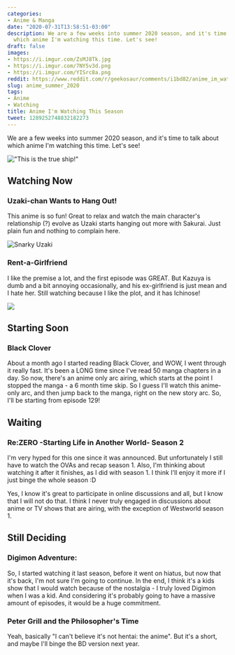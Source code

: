```yaml
---
categories:
- Anime & Manga
date: "2020-07-31T13:58:51-03:00"
description: We are a few weeks into summer 2020 season, and it's time to talk about
  which anime I'm watching this time. Let's see!
draft: false
images:
- https://i.imgur.com/ZsMJ8Tk.jpg
- https://i.imgur.com/7NY5v3d.png
- https://i.imgur.com/YISrc8a.png
reddit: https://www.reddit.com/r/geekosaur/comments/i1bd82/anime_im_watching_this_season/
slug: anime_summer_2020
tags:
- Anime
- Watching
title: Anime I'm Watching This Season
tweet: 1289252748832182273
---
```


We are a few weeks into summer 2020 season, and it's time to talk about which anime I'm watching this time. Let's see!

!["This is the true ship!"](https://i.imgur.com/ZsMJ8Tk.jpg)

<!--more-->

## Watching Now

### Uzaki-chan Wants to Hang Out!

This anime is so fun! Great to relax and watch the main character's relationship (?) evolve as Uzaki starts hanging out more with Sakurai. Just plain fun and nothing to complain here.

![Snarky Uzaki](https://i.imgur.com/7NY5v3d.png)

### Rent-a-Girlfriend

I like the premise a lot, and the first episode was GREAT. But Kazuya is dumb and a bit annoying occasionally, and his ex-girlfriend is just mean and I hate her. Still watching because I like the plot, and it has Ichinose!

![](https://i.imgur.com/YISrc8a.png)

## Starting Soon

### Black Clover

About a month ago I started reading Black Clover, and WOW, I went through it really fast. It's been a LONG time since I've read 50 manga chapters in a day. So now, there's an anime only arc airing, which starts at the point I stopped the manga - a 6 month time skip. So I guess I'll watch this anime-only arc, and then jump back to the manga, right on the new story arc. So, I'll be starting from episode 129!

## Waiting

### Re:ZERO -Starting Life in Another World- Season 2

I'm very hyped for this one since it was announced. But unfortunately I still have to watch the OVAs and recap season 1. Also, I'm thinking about watching it after it finishes, as I did with season 1. I think I'll enjoy it more if I just binge the whole season :D

Yes, I know it's great to participate in online discussions and all, but I know that I will not do that. I think I never truly engaged in discussions about anime or TV shows that are airing, with the exception of Westworld season 1.

## Still Deciding

### Digimon Adventure:

So, I started watching it last season, before it went on hiatus, but now that it's back, I'm not sure I'm going to continue. In the end, I think it's a kids show that I would watch because of the nostalgia - I truly loved Digimon when I was a kid. And considering it's probably going to have a massive amount of episodes, it would be a huge commitment.

### Peter Grill and the Philosopher's Time

Yeah, basically "I can't believe it's not hentai: the anime". But it's a short, and maybe I'll binge the BD version next year.
